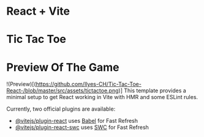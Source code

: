 # React + Vite
# Tic Tac Toe 
# Preview Of The Game
!(Preview)[(https://github.com/Ilyes-CH/Tic-Tac-Toe-React-/blob/master/src/assets/tictactoe.png)]
This template provides a minimal setup to get React working in Vite with HMR and some ESLint rules.

Currently, two official plugins are available:

- [@vitejs/plugin-react](https://github.com/vitejs/vite-plugin-react/blob/main/packages/plugin-react/README.md) uses [Babel](https://babeljs.io/) for Fast Refresh
- [@vitejs/plugin-react-swc](https://github.com/vitejs/vite-plugin-react-swc) uses [SWC](https://swc.rs/) for Fast Refresh
